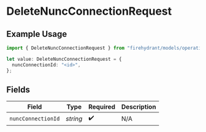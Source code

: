 # DeleteNuncConnectionRequest

## Example Usage

```typescript
import { DeleteNuncConnectionRequest } from "firehydrant/models/operations";

let value: DeleteNuncConnectionRequest = {
  nuncConnectionId: "<id>",
};
```

## Fields

| Field              | Type               | Required           | Description        |
| ------------------ | ------------------ | ------------------ | ------------------ |
| `nuncConnectionId` | *string*           | :heavy_check_mark: | N/A                |
